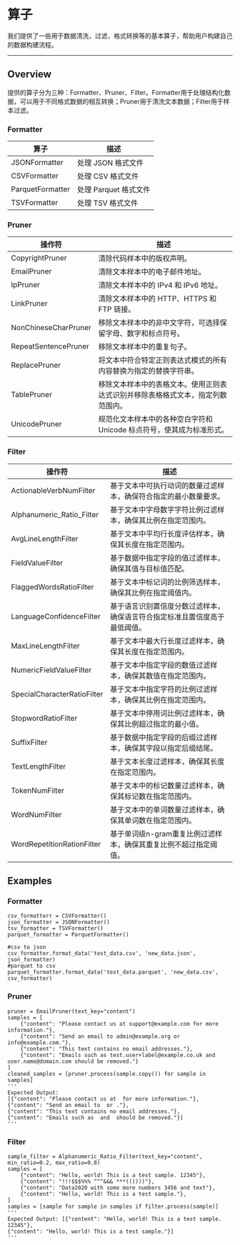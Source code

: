 # 算子

我们提供了一些用于数据清洗，过滤，格式转换等的基本算子，帮助用户构建自己的数据构建流程。

---

## Overview

提供的算子分为三种：Formatter、Pruner、Filter。Formatter用于处理结构化数据，可以用于不同格式数据的相互转换；Pruner用于清洗文本数据；Filter用于样本过滤。

### Formatter

| 算子          | 描述                       |
|-----------------|--------------------------|
| JSONFormatter  | 处理 JSON 格式文件        |
| CSVFormatter  | 处理 CSV 格式文件         |
| ParquetFormatter | 处理 Parquet 格式文件    |
| TSVFormatter  | 处理 TSV 格式文件         |

### Pruner

| 操作符               | 描述                                                                                                                 |
|----------------------|--------------------------------------------------------------------------------------------------------------------|
| CopyrightPruner      | 清除代码样本中的版权声明。                                                                                          |
| EmailPruner          | 清除文本样本中的电子邮件地址。                                                                                      |
| IpPruner             | 清除文本样本中的 IPv4 和 IPv6 地址。                                                                                |
| LinkPruner           | 清除文本样本中的 HTTP、HTTPS 和 FTP 链接。                                                                         |
| NonChineseCharPruner | 移除文本样本中的非中文字符，可选择保留字母、数字和标点符号。                                                        |
| RepeatSentencePruner | 移除文本样本中的重复句子。                                                                                          |
| ReplacePruner        | 将文本中符合特定正则表达式模式的所有内容替换为指定的替换字符串。                                                   |
| TablePruner          | 移除文本样本中的表格文本。使用正则表达式识别并移除表格格式文本，指定列数范围内。                                      |
| UnicodePruner        | 规范化文本样本中的各种空白字符和 Unicode 标点符号，使其成为标准形式。                                                |


### Filter

| 操作符                        | 描述                                                                                                  |
|-------------------------------|-----------------------------------------------------------------------------------------------------|
| ActionableVerbNumFilter       | 基于文本中可执行动词的数量过滤样本，确保符合指定的最小数量要求。                                       |
| Alphanumeric_Ratio_Filter     | 基于文本中字母数字字符比例过滤样本，确保其比例在指定范围内。                                           |
| AvgLineLengthFilter           | 基于文本中平均行长度评估样本，确保其长度在指定范围内。                                                 |
| FieldValueFilter              | 基于数据中指定字段的值过滤样本，确保其值与目标值匹配。                                                 |
| FlaggedWordsRatioFilter       | 基于文本中标记词的比例筛选样本，确保其比例在指定阈值内。                                               |
| LanguageConfidenceFilter      | 基于语言识别置信度分数过滤样本，确保语言符合指定标准且置信度高于最低阈值。                            |
| MaxLineLengthFilter           | 基于文本中最大行长度过滤样本，确保其长度在指定范围内。                                                 |
| NumericFieldValueFilter       | 基于文本中指定字段的数值过滤样本，确保其数值在指定范围内。                                             |
| SpecialCharacterRatioFilter   | 基于文本中指定字符的比例过滤样本，确保其比例在指定范围内。                                             |
| StopwordRatioFilter           | 基于文本中停用词比例过滤样本，确保其比例超过指定的最小值。                                             |
| SuffixFilter                  | 基于数据中指定字段的后缀过滤样本，确保其字段以指定后缀结尾。                                           |
| TextLengthFilter              | 基于文本长度过滤样本，确保其长度在指定范围内。                                                         |
| TokenNumFilter                | 基于文本中的标记数量过滤样本，确保其标记数在指定范围内。                                               |
| WordNumFilter                 | 基于文本中的单词数量过滤样本，确保其单词数在指定范围内。                                               |
| WordRepetitionRationFilter    | 基于单词级n-gram重复比例过滤样本，确保其重复比例不超过指定阈值。                                       |


## Examples

### Formatter

`````
csv_formatterr = CSVFormatter()   
json_formatter = JSONFormatter() 
tsv_formatter = TSVFormatter() 
parquet_formatter = ParquetFormatter()

#csv to json
csv_formatter.format_data('test_data.csv', 'new_data.json', json_formatter)
#parquet to csv
parquet_formatter.format_data('test_data.parquet', 'new_data.csv', csv_formatter)
`````

### Pruner

`````
pruner = EmailPruner(text_key="content")
samples = [
    {"content": "Please contact us at support@example.com for more information."},
    {"content": "Send an email to admin@example.org or info@example.com."},
    {"content": "This text contains no email addresses."},
    {"content": "Emails such as test.user+label@example.co.uk and user.name@domain.com should be removed."}
]
cleaned_samples = [pruner.process(sample.copy()) for sample in samples]
'''
Expected Output:
[{"content": "Please contact us at  for more information."}, 
{"content": "Send an email to  or ."},
{"content": "This text contains no email addresses."},
{"content": "Emails such as  and  should be removed."}]
'''
`````

### Filter

`````
sample_filter = Alphanumeric_Ratio_Filter(text_key="content", min_ratio=0.2, max_ratio=0.8)
samples = [
    {"content": "Hello, world! This is a test sample. 12345"},  
    {"content": "!!!$$$%%% ^^^&&& ***((()))"},                  
    {"content": "Data2020 with some more numbers 3456 and text"},
    {"content": "Hello, world! This is a test sample."},  
]
samples = [sample for sample in samples if filter.process(sample)]
'''
Expected Output: [{"content": "Hello, world! This is a test sample. 12345"},
{"content": "Hello, world! This is a test sample."}]
'''
`````








